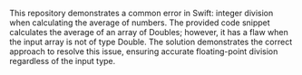 This repository demonstrates a common error in Swift: integer division when calculating the average of numbers.  The provided code snippet calculates the average of an array of Doubles; however, it has a flaw when the input array is not of type Double. The solution demonstrates the correct approach to resolve this issue, ensuring accurate floating-point division regardless of the input type.